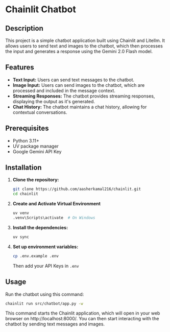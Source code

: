 # Chainlit Chatbot

## Description

This project is a simple chatbot application built using Chainlit and Litellm. It allows users to send text and images to the chatbot, which then processes the input and generates a response using the Gemini 2.0 Flash model.

## Features

-   **Text Input:** Users can send text messages to the chatbot.
-   **Image Input:** Users can send images to the chatbot, which are processed and included in the message context.
-   **Streaming Responses:** The chatbot provides streaming responses, displaying the output as it's generated.
-   **Chat History:** The chatbot maintains a chat history, allowing for contextual conversations.

## Prerequisites

- Python 3.11+
- UV package manager
- Google Gemini API Key

## Installation

1.  **Clone the repository:**

    ```bash
    git clone https://github.com/aasherkamal216/chainlit.git
    cd chainlit
    ```

2.  **Create and Activate Virtual Environment**

    ```bash
    uv venv
    .venv\Scripts\activate  # On Windows
    ```

3.  **Install the dependencies:**

    ```bash
    uv sync
    ```

4. **Set up environment variables:**
    ```bash
    cp .env.example .env
    ```
    Then add your API Keys in `.env`

## Usage

Run the chatbot using this command:

```bash
chainlit run src/chatbot/app.py -w
```

This command starts the Chainlit application, which will open in your web browser on http://localhost:8000/. You can then start interacting with the chatbot by sending text messages and images.

